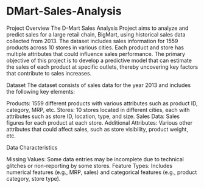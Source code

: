 # DMart-Sales-Analysis

Project Overview
The D-Mart Sales Analysis Project aims to analyze and predict sales for a large retail chain, BigMart, using historical sales data collected from 2013. The dataset includes sales information for 1559 products across 10 stores in various cities. Each product and store has multiple attributes that could influence sales performance. The primary objective of this project is to develop a predictive model that can estimate the sales of each product at specific outlets, thereby uncovering key factors that contribute to sales increases.

Dataset
The dataset consists of sales data for the year 2013 and includes the following key elements:

Products: 1559 different products with various attributes such as product ID, category, MRP, etc.
Stores: 10 stores located in different cities, each with attributes such as store ID, location, type, and size.
Sales Data: Sales figures for each product at each store.
Additional Attributes: Various other attributes that could affect sales, such as store visibility, product weight, etc.


Data Characteristics

Missing Values: Some data entries may be incomplete due to technical glitches or non-reporting by some stores.
Feature Types: Includes numerical features (e.g., MRP, sales) and categorical features (e.g., product category, store type).
